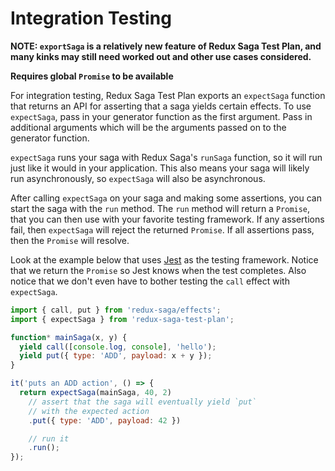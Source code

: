 # Integration Testing

**NOTE: `exportSaga` is a relatively new feature of Redux Saga Test Plan, and
many kinks may still need worked out and other use cases considered.**

**Requires global `Promise` to be available**

For integration testing, Redux Saga Test Plan exports an `expectSaga` function
that returns an API for asserting that a saga yields certain effects. To use
`expectSaga`, pass in your generator function as the first argument. Pass in
additional arguments which will be the arguments passed on to the generator
function.

`expectSaga` runs your saga with Redux Saga's `runSaga` function, so it will run
just like it would in your application. This also means your saga will likely
run asynchronously, so `expectSaga` will also be asynchronous.

After calling `expectSaga` on your saga and making some assertions, you can
start the saga with the `run` method. The `run` method will return a `Promise`,
that you can then use with your favorite testing framework. If any assertions
fail, then `expectSaga` will reject the returned `Promise`. If all assertions
pass, then the `Promise` will resolve.

Look at the example below that uses [Jest](https://facebook.github.io/jest/) as
the testing framework. Notice that we return the `Promise` so Jest knows when
the test completes. Also notice that we don't even have to bother testing the
`call` effect with `expectSaga`.

```js
import { call, put } from 'redux-saga/effects';
import { expectSaga } from 'redux-saga-test-plan';

function* mainSaga(x, y) {
  yield call([console.log, console], 'hello');
  yield put({ type: 'ADD', payload: x + y });
}

it('puts an ADD action', () => {
  return expectSaga(mainSaga, 40, 2)
    // assert that the saga will eventually yield `put`
    // with the expected action
    .put({ type: 'ADD', payload: 42 })

    // run it
    .run();
});
```
